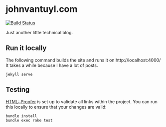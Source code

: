 # johnvantuyl.com

[![Build Status](https://travis-ci.org/jpvantuyl/jpvantuyl.github.io.svg?branch=master)](https://travis-ci.org/jpvantuyl/jpvantuyl.github.io)

Just another little technical blog.

## Run it locally

The following command builds the site and runs it on http://localhost:4000/
It takes a while because I have a lot of posts.

```shell
jekyll serve
```

## Testing

[HTML::Proofer](https://github.com/gjtorikian/html-proofer) is set up to validate all links within the project.  You can run this locally to ensure that your changes are valid:

```shell
bundle install
bundle exec rake test
```